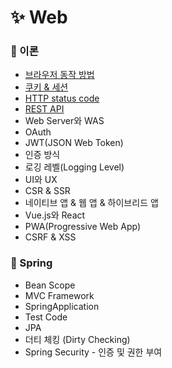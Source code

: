 # ✨ Web

### 📌 이론
- [브라우저 동작 방법](https://github.com/SeoYeonBae/CS_study/blob/main/web/%EB%B8%8C%EB%9D%BC%EC%9A%B0%EC%A0%80%20%EB%8F%99%EC%9E%91%20%EB%B0%A9%EB%B2%95.md)
- [쿠키 & 세션](https://github.com/SeoYeonBae/CS_study/blob/main/web/%EC%BF%A0%ED%82%A4%20%26%20%EC%84%B8%EC%85%98.md)
- [HTTP status code](https://github.com/SeoYeonBae/CS_study/blob/main/web/HTTP%20status%20code.md)
- [REST API](https://github.com/SeoYeonBae/CS_study/blob/main/web/REST%20API.md)
- Web Server와 WAS
- OAuth
- JWT(JSON Web Token)
- 인증 방식
- 로깅 레벨(Logging Level)
- UI와 UX
- CSR & SSR
- 네이티브 앱 & 웹 앱 & 하이브리드 앱
- Vue.js와 React
- PWA(Progressive Web App)
- CSRF & XSS

### 📌 Spring
- Bean Scope
- MVC Framework
- SpringApplication
- Test Code
- JPA
- 더티 체킹 (Dirty Checking)
- Spring Security - 인증 및 권한 부여
